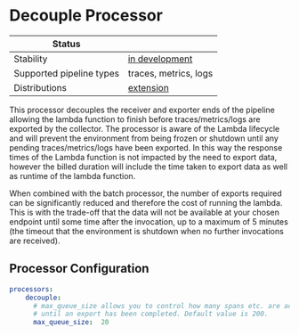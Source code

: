 # Decouple Processor

| Status                   |                       |
| ------------------------ |-----------------------|
| Stability                | [in development]      |
| Supported pipeline types | traces, metrics, logs |
| Distributions            | [extension]           |

This processor decouples the receiver and exporter ends of the pipeline allowing the lambda function to finish before traces/metrics/logs are exported by the collector. The processor is aware of the Lambda lifecycle and will prevent the environment from being frozen or shutdown until any pending traces/metrics/logs have been exported.
In this way the response times of the Lambda function is not impacted by the need to export data, however the billed duration will include the time taken to export data as well as runtime of the lambda function. 

When combined with the batch processor, the number of exports required can be significantly reduced and therefore the cost of running the lambda. This is with the trade-off that the data will not be available at your chosen endpoint until some time after the invocation, up to a maximum of 5 minutes (the timeout that the environment is shutdown when no further invocations are received). 

## Processor Configuration

```yaml
processors:
    decouple:
      # max_queue_size allows you to control how many spans etc. are accepted before the pipeline blocks 
      # until an export has been completed. Default value is 200.
      max_queue_size:  20 
```

[in development]: https://github.com/open-telemetry/opentelemetry-collector#development
[extension]: https://github.com/open-telemetry/opentelemetry-lambda/collector
